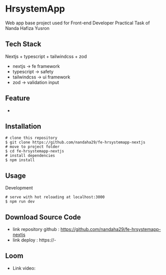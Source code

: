 # HrsystemApp
Web app base project used for Front-end Developer Practical Task of Nanda Hafiza Yusron

## Tech Stack
Nextjs + typescript + tailwindcss + zod
- nextjs -> fe framework
- typescript -> safety
- tailwindcss -> ui framework
- zod -> validation input

## Feature
- 

## Installation
```
# clone this repository
$ git clone https://github.com/nandaha29/fe-hrsystemapp-nextjs
# move to project folder
$ cd fe-hrsystemapp-nextjs
# install dependencies
$ npm install
```

## Usage
Development
```
# serve with hot reloading at localhost:3000
$ npm run dev
```

## Download Source Code
- link repository github :
https://github.com/nandaha29/fe-hrsystemapp-nextjs
- link deploy :
https://-

## Loom
- Link video: 
